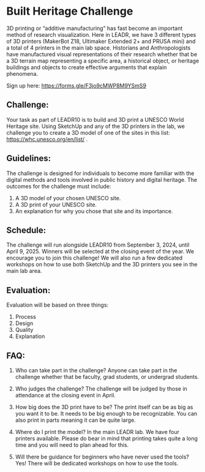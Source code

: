 # Built Heritage Challenge 

3D printing or “additive manufacturing” has fast become an important method of research visualization. Here in LEADR, we have 3 different types of 3D printers (MakerBot Z18, Ultimaker Extended 2+ and PRUSA mini) and a total of 4 printers in the main lab space. Historians and Anthropologists have manufactured visual representations of their research whether that be a 3D terrain map representing a specific area, a historical object, or heritage buildings and objects to create effective arguments that explain phenomena.

Sign up here: https://forms.gle/F3jo9cMWP8M9YSmS9 

<h2 id="challenge">Challenge:</h2>

Your task as part of LEADR10 is to build and 3D print a UNESCO World Heritage site. Using SketchUp and any of the 3D printers in the lab, we challenge you to create a 3D model of one of the sites in this list: https://whc.unesco.org/en/list/ . 

<h2 id="guidleines">Guidelines:</h2>

The challenge is designed for individuals to become more familiar with the digital methods and tools involved in public history and digital heritage. The outcomes for the challenge must include:

1.	A 3D model of your chosen UNESCO site.
2.	A 3D print of your UNESCO site.
3.	An explanation for why you chose that site and its importance.

<h2 id="schedule">Schedule:</h2>
The challenge will run alongside LEADR10 from September 3, 2024, until April 9, 2025. Winners will be selected at the closing event of the year. We encourage you to join this challenge! We will also run a few dedicated workshops on how to use both SketchUp and the 3D printers you see in the main lab area. 

<h2 id=evaulation">Evaluation:</h2>

Evaluation will be based on three things:
1.	Process 
2.	Design
3.	Quality
4.	Explanation

<h2 id="faq">FAQ:</h2>

1.	Who can take part in the challenge?
Anyone can take part in the challenge whether that be faculty, grad students, or undergrad students.

2.	Who judges the challenge?
The challenge will be judged by those in attendance at the closing event in April.

3.	How big does the 3D print have to be?
The print itself can be as big as you want it to be. It needs to be big enough to be recognizable. You can also print in parts meaning it can be quite large. 

4.	Where do I print the model?
In the main LEADR lab. We have four printers available. Please do bear in mind that printing takes quite a long time and you will need to plan ahead for this. 

5.	Will there be guidance for beginners who have never used the tools?
Yes! There will be dedicated workshops on how to use the tools. 
